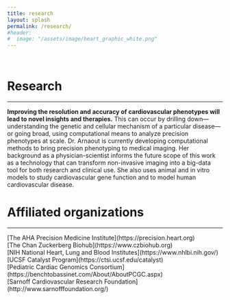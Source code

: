```yaml
---
title: research
layout: splash
permalink: /research/
#header:
#  image: "/assets/image/heart_graphic_white.png"
---
```


<!--Header Image: smaller than the layout "header"-->
<div class="jumbotron">
  <center><img src="{{ site.baseurl }}/assets/image/heart_graphic_white.png" alt=""></center>
  <br>
</div>

<h1> Research </h1>
<hr>

<p><strong>Improving the resolution and accuracy of cardiovascular phenotypes will lead to novel insights and therapies.</strong> This can occur by drilling down—understanding the genetic and cellular mechanism of a particular disease—or going broad, using computational means to analyze precision phenotypes at scale. Dr. Arnaout is currently developing computational methods to bring precision phenotyping to medical imaging. Her background as a physician-scientist informs the future scope of this work as a technology that can transform non-invasive imaging into a big-data tool for both research and clinical use. She also uses animal and in vitro models to study cardiovascular gene function and to model human cardiovascular disease.</p>

<h1> Affiliated organizations</h1>
<hr>
[The AHA Precision Medicine Institute](https://precision.heart.org)<br>
[The Chan Zuckerberg Biohub](https://www.czbiohub.org)<br>
[NIH National Heart, Lung and Blood Institutes](https://www.nhlbi.nih.gov/)<br>
[UCSF Catalyst Program](https://ctsi.ucsf.edu/catalyst)<br>
[Pediatric Cardiac Genomics Consortium](https://benchtobassinet.com/About/AboutPCGC.aspx)<br>
[Sarnoff Cardiovascular Research Foundation](http://www.sarnofffoundation.org/)<br>

<!-- ASE taskforce? it's not a research org though. -->